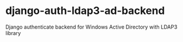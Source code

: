 # django-auth-ldap3-ad-backend
Django authenticate backend for Windows Active Directory with LDAP3 library
